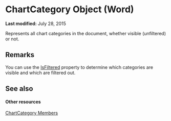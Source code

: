 
# ChartCategory Object (Word)

 **Last modified:** July 28, 2015

Represents all chart categories in the document, whether visible (unfiltered) or not.

## Remarks

You can use the  [IsFiltered](09bccd76-13d7-75b4-966a-047677a7dc87.md) property to determine which categories are visible and which are filtered out.


## See also


#### Other resources


 [ChartCategory Members](f339cbcb-e292-afc5-ff5f-962f3c0c02dd.md)
